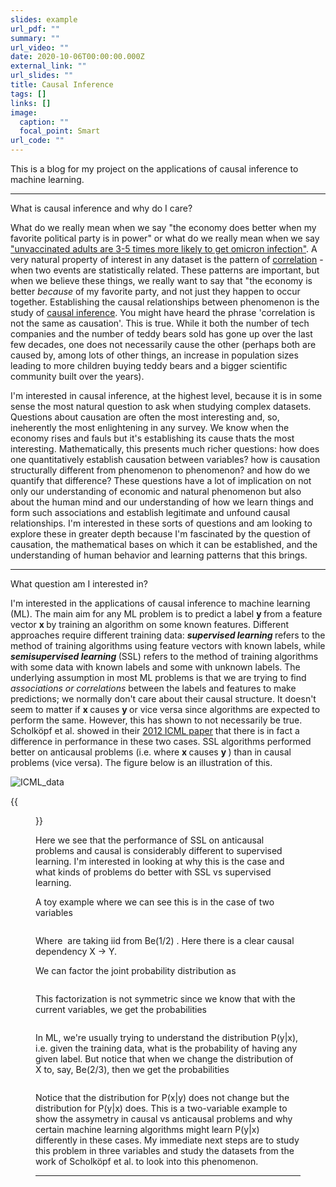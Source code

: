 ```yaml
---
slides: example
url_pdf: ""
summary: ""
url_video: ""
date: 2020-10-06T00:00:00.000Z
external_link: ""
url_slides: ""
title: Causal Inference
tags: []
links: []
image:
  caption: ""
  focal_point: Smart
url_code: ""
---
```



This is a blog for my project on the applications of causal inference to machine learning. 

------------------------------

What is causal inference and why do I care? 

What do we really mean when we say "the economy does better when my favorite political party is in power" or what do we really mean when we say ["unvaccinated adults are 3-5 times more likely to get omicron infection"](https://www.aha.org/news/headline/2022-01-21-cdc-unvaccinated-adults-3-5-times-more-likely-get-omicron-infection#:~:text=According%20to%20data%20from%2025,who%20had%20received%20a%20booster). A very natural property of interest in any dataset is the pattern of [correlation](https://en.wikipedia.org/wiki/Correlation) - when two events are statistically related. These patterns are important, but when we believe these things, we really want to say that "the economy is better *because* of my favorite party, and not just they happen to occur together. Establishing the causal relationships between phenomenon is the study of [causal inference](https://en.wikipedia.org/wiki/Causal_inference#:~:text=Causal%20inference%20is%20the%20process,component%20of%20a%20larger%20system.). You might have heard the phrase 'correlation is not the same as causation'. This is true. While it both the number of tech companies and the number of teddy bears sold has gone up over the last few decades, one does not necessarily cause the other (perhaps both are caused by, among lots of other things, an increase in population sizes leading to more children buying teddy bears and a bigger scientific community built over the years). 

I'm interested in causal inference, at the highest level, because it is in some sense the most natural question to ask when studying complex datasets. Questions about causation are often the most interesting and, so, ineherently the most enlightening in any survey. We know when the economy rises and fauls but it's establishing its cause thats the most interesting. Mathematically, this presents much richer questions: how does one quantitatively establish causation between variables? how is causation structurally different from phenomenon to phenomenon? and how do we quantify that difference? These questions have a lot of implication on not only our understanding of economic and natural phenomenon but also about the human mind and our understanding of how we learn things and form such associations and establish legitimate and unfound causal relationships. I'm interested in these sorts of questions and am looking to explore these in greater depth because I'm fascinated by the question of causation, the mathematical bases on which it can be established, and the understanding of human behavior and learning patterns that this brings. 


-------------------------------

What question am I interested in?

I'm interested in the applications of causal inference to machine learning (ML). The main aim for any ML problem is to predict a label <strong> y </strong> from a feature vector <strong> x </strong> by training an algorithm on some known features. Different approaches require different training data: <em><strong> supervised learning </strong></em> refers to the method of training algorithms using feature vectors with known labels, while <em><strong> semisupervised learning </strong></em> (SSL) refers to the method of training algorithms with some data with known labels and some with unknown labels. The underlying assumption in most ML problems is that we are trying to find <em> associations or correlations</em> between the labels and features to make predictions; we normally don't care about their causal structure. It doesn't seem to matter if <strong> x </strong> causes <strong> y </strong> or vice versa since algorithms are expected to perform the same. However, this has shown to not necessarily be true. Scholköpf et al. showed in their [2012 ICML paper](https://icml.cc/2012/papers/625.pdf) that there is in fact a difference in performance in these two cases. SSL algorithms performed better on anticausal problems (i.e. where <strong> x </strong> causes <strong> y </strong>) than in causal problems (vice versa). The figure below is an illustration of this. 

![ICML_data](../../static/files/ICML_data.png)

{{<figure src="../static/files/ICML_data.png">}}

Here we see that the performance of SSL on anticausal problems and causal is considerably different to supervised learning. I'm interested in looking at why this is the case and what kinds of problems do better with SSL vs supervised learning.

A toy example where we can see this is in the case of two variables

<math> X = N_1 </math> <br>
<math> Y = N_1 + X </math>

Where <math> N_1, N_2 </math> are taking iid from <mathb>Be(1/2)  </mathb>. Here there is a clear causal dependency  X -> Y.

We can factor the joint probability distribution as

<math> P(x,y) = P(x) P(y|x)  = P(y) P(x|y)</math>

This factorization is not symmetric since we know that with the current variables, we get the probabilities 

<math>P(X = x) = 1/2 for x=0,1</math> <br>
<math>P(Y = y) = 1/4 for y=0,2, and 1/2 for y=1</math><br>
<math>P(X = x | Y = 0) = 1 for x=0, and 0 for x=1</math><br>
<math>P(Y = y | X = 0) = 1/2 for y=0,1, and 0 for y=2</math><br>

In ML, we're usually trying to understand the distribution P(y|x), i.e. given the training data, what is the probability of having any given label. But notice that when we change the distribution of X to, say, Be(2/3), then we get the probabilities 

<math>P(X = x) = 1/3 for x = 0, 2/3 for x = 1</math> <br>
<math>P(Y = y) = 1/4 for y=0,2, and 1/2 for y=1</math><br>
<math>P(X = x | Y = 0) = 1 for x=0, and 0 for x=1</math><br>
<math>P(Y = y | X = 0) = 1/3 for y=0, 2/3 for y = 1, and 0 for y=2</math><br>

Notice that the distribution for P(x|y) does not change but the distribution for P(y|x) does. This is a two-variable example to show the assymetry in causal vs anticausal problems and why certain machine learning algorithms might learn P(y|x) differently in these cases. My immediate next steps are to study this problem in three variables and study the datasets from the work of Scholköpf et al. to look into this phenomenon. 



--------------------------------